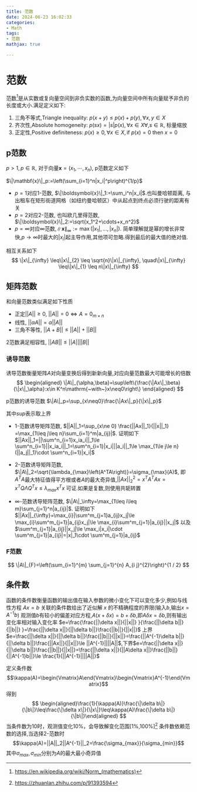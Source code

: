 ```yaml
---
title: 范数
date: 2024-06-23 16:02:33
categories:
- Math
tags:
- 范数
mathjax: true

---
```



# 范数
范数[^1]是从实数或复向量空间到非负实数的函数,为向量空间中所有向量赋予非负的长度或大小.满足定义如下:

1. 三角不等式,Triangle inequality: $p(x+y)\leq p(x)+p(y),\forall x,y\in X$
2. 齐次性,Absolute homogeneity: $p(sx)=|s|p(x),\forall x\in X \forall, s \in \mathbb{R}$, 标量缩放
3. 正定性,Positive definiteness: $p(x)\ge 0,\forall x\in X,\text{if }p(x)=0\text{ then }x=0$


## p范数
$p>1,p\in \mathbb{R}$, 对于向量$\mathbf{x}=(x_1,\cdots,x_n)$, p范数定义如下

$\|\mathbf{x}\|_p:=\left(\sum_{i=1}^n|x_i|^p\right)^{1/p}$

- $p=1$对应1-范数, $\|\boldsymbol{x}\|_1:=\sum_i^n|x_i|$.也叫曼哈顿距离, 与出租车在矩形街道网格（如纽约曼哈顿区）中从起点到终点必须行驶的距离有关
- $p=2$对应2-范数, 也叫欧几里得范数, $\|\boldsymbol{x}\|_2:=\sqrt{x_1^2+\cdots+x_n^2}$
- $p=\infty$对应$\infty$范数,$\|\mathbf{x}\|_\infty:=\max\left(\left|x_1\right|,\ldots,\left|x_n\right|\right)$. 简单理解就是幂的增长非常快,$p\to \infty$时最大的$|x_i|$起主导作用,其他项可忽略.得到最后的最大值的绝对值.

相互关系如下
$$
\|x\|_{\infty} \leq\|x\|_{2} \leq \sqrt{n}\|x\|_{\infty}, \quad\|x\|_{\infty} \leq\|x\|_{1} \leq n\|x\|_{\infty}
$$

## 矩阵范数
和向量范数类似满足如下性质

- 正定$||A||\ge 0$, $||A||=0\Longleftrightarrow A=0_{m\times n}$
- 线性, $||\alpha A||=\alpha ||A||$
- 三角不等性, $||A+B||\le ||A||+||B||$

2范数满足相容性, $||AB||\le ||A||||B||$

### 诱导范数
诱导范数衡量矩阵$A$对向量变换后得到新新向量,对应向量范数最大可能增长的倍数
$$
\begin{aligned}
\|A\|_{\alpha,\beta}=\sup\left\{\frac{\|Ax\|_\beta}{\|x\|_\alpha}:x\in K^n\mathrm{~with~}x\neq0\right\}
\end{aligned}
$$

p范数的诱导范数
$\|A\|_p=\sup_{x\neq0}\frac{\|Ax\|_p}{\|x\|_p}$

其中$sup$表示取上界

- 1-范数诱导矩阵范数, $||A||_1=\sup_{x\ne 0} \frac{||Ax||_1}{||x||_1} =\max_{1\leq j\leq n}\sum_{i=1}^m|a_{ij}|$. 
证明如下
$||Ax||_1=||\sum^n_{i=1}x_ia_i||_1\le \sum^n_{i=1}||x_ia_i||_1=\sum^n_{i=1}|x_i|||a_i||_1\le \max_{1\le j\le n}(||a_j||_1)\cdot \sum^n_{i=1}|x_i|$
- 2-范数诱导矩阵范数, $\|A\|_2=\sqrt{\lambda_{\max}\left(A^TA\right)}=\sigma_{\max}(A)$, 即$A^TA$最大特征值得平方根或者$A$的最大奇异值,$||Ax||_2^2=x^TA^TAx=x^TQ\Lambda Q^Tx\le \lambda_{max}x^Tx$ 可证.如果是复数,则使用共轭转置

- $\infty$-范数诱导矩阵范数, $\|A\|_\infty=\max_{1\leq i\leq m}\sum_{j=1}^n|a_{ij}|$. 证明如下
$||Ax||_{\infty}=\max_{i}|\sum^m_{j=1}a_{ij}x_j|\le \max_{i}\sum^m_{j=1}|a_{ij}x_j|\le \max_{i}\sum^m_{j=1}|a_{ij}||x_j|$
以及$\sum^m_{j=1}|a_{ij}||x_j|\le \max_i|x_i|\cdot \sum^m_{j=1}|a_{ij}|=|x|_1\cdot \sum^m_{j=1}|a_{ij}$

### F范数

$$
\|A\|_{F}=\left(\sum_{i=1}^{m} \sum_{j=1}^{n} A_{i j}^{2}\right)^{1 / 2}
$$


## 条件数
函数的条件数衡量函数的输出值在输入参数的微小变化下可以变化多少,例如与线性方程 $Ax = b$ 关联的条件数给出了近似解 $x$ 的不精确程度的界限(输入$b$,输出$x=A^{-1}b$)
观测值$b$有较小的偏差对应方程,$A(x+\delta x)=b+\delta b$,即$A\delta x=\delta b$,则有输出变化率相对输入变化率
$e=\frac{\frac{||\delta x||}{||x||} }{\frac{||\delta b||}{||b||} }=\frac{||\delta x||}{||\delta b||}\frac{||b||}{||x||}$
上界$e=\frac{||\delta x||}{||\delta b||}\frac{||b||}{||x||}=\frac{||A^{-1}\delta b||}{||\delta b||}\frac{||Ax||}{||x||}\le ||A^{-1}||||A||$,下界$e=\frac{||\delta x||}{||\delta b||}\frac{||b||}{||x||}=\frac{||\delta x||}{||A\delta x||}\frac{||b||}{||A^{-1}b||}\le \frac{1}{||A^{-1}||||A||}$

定义条件数
$$\kappa(A)=\begin{Vmatrix}A\end{Vmatrix}\begin{Vmatrix}A^{-1}\end{Vmatrix}$$
得到
$$
\begin{aligned}\frac{1}{\kappa(A)}\frac{\|\delta b\|}{\|b\|}\leq\frac{\|\delta x\|}{\|x\|}\leq\kappa(A)\frac{\|\delta b\|}{\|b\|}\end{aligned}
$$
当条件数为10时，观测值变化10%，会导致解变化范围[1%,100%][^2]
条件数依赖范数的选择,当选择2-范数时
$$\kappa(A)=||A||_2||A^{-1}||_2=\frac{\sigma_{max}}{\sigma_{min}}$$
其中$\sigma_{max}, \sigma_{min}$分别为$A$的最大最小奇异值






[^1]: https://en.wikipedia.org/wiki/Norm_(mathematics)
[^2]: https://zhuanlan.zhihu.com/p/91393594
